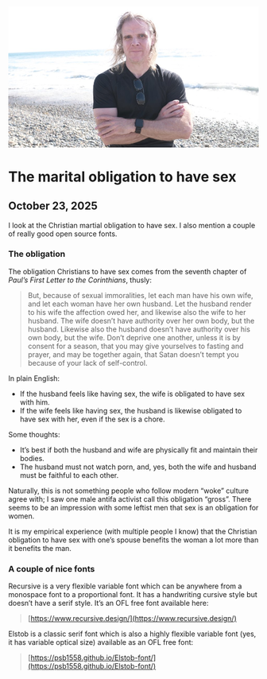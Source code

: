 ![blogpic](pics/2024-05-01.jpg)
# The marital obligation to have sex
## October 23, 2025

I look at the Christian martial obligation to have sex.  I also
mention a couple of really good open source fonts.

### The obligation

The obligation Christians to have sex comes from the seventh
chapter of *Paul’s First Letter to the Corinthians*, thusly:

>But, because of sexual immoralities, let each man have his own wife,
>and let each woman have her own husband. Let the husband render
>to his wife the affection owed her, and likewise also the wife to her
>husband. The wife doesn’t have authority over her own body, but
>the husband. Likewise also the husband doesn’t have authority over his
>own body, but the wife. Don’t deprive one another, unless it is by
>consent for a season, that you may give yourselves to fasting and prayer,
>and may be together again, that Satan doesn’t tempt you because of
>your lack of self-control.

In plain English:

* If the husband feels like having sex, the wife is obligated to have
  sex with him.
* If the wife feels like having sex, the husband is likewise obligated to
  have sex with her, even if the sex is a chore.

Some thoughts:

* It’s best if both the husband and wife are physically fit and maintain
  their bodies.
* The husband must not watch porn, and, yes, both the wife and husband must
  be faithful to each other.

Naturally, this is not something people who follow modern “woke”
culture agree with; I saw one male antifa activist call this obligation
“gross”.  There seems to be an impression with some leftist men that
sex is an obligation for women.

It is my empirical experience (with multiple people I know)
that the Christian obligation to have sex with one’s spouse benefits
the woman a lot more than it benefits the man.

### A couple of nice fonts

Recursive is a very flexible variable font which can be anywhere from a
monospace font to a proportional font.  It has a handwriting cursive style
but doesn’t have a serif style.  It’s an OFL free font available here:

>[https://www.recursive.design/](https://www.recursive.design/)

Elstob is a classic serif font which is also a highly flexible variable
font (yes, it has variable optical size) available as an OFL free font:

>[https://psb1558.github.io/Elstob-font/](https://psb1558.github.io/Elstob-font/)


